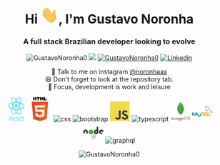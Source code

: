 <h1 align="center">Hi <img src="https://raw.githubusercontent.com/ABSphreak/ABSphreak/master/gifs/Hi.gif" width="40px" />, I'm Gustavo Noronha</h1>
<h3 align="center">A full stack Brazilian developer looking to evolve</h3>
<p align="center"> <img src="https://komarev.com/ghpvc/?username=GustavoNoronha0" alt="GustavoNoronha0" /> 
<a href="mailto:gustavonoronha0@hotmail.com?"><img src="https://img.shields.io/badge/EMAIL-%23DD0031.svg?&logo=gmail&logoColor=white&logoBackground=blue"/></a>
<a href="https://www.instagram.com/gustavonoronha0/"><img src="https://img.shields.io/badge/-gustavonoronha0-purple?style=flat-square&logo=instagram&logoColor=white&link=https://instagram.com/gustavonoronha0/" alt="GustavoNoronha0" /></a>
<a href="https://www.linkedin.com/in/gustavonoronha0/"><img  width="20" height="20" src="https://user-images.githubusercontent.com/77861206/108141093-dc1f0c80-70a1-11eb-9785-b0d766d22fff.png" alt="Linkedin" /></a>
</p>
<p align="center">
   💬 Talk to me on instagram <a href="https://www.instagram.com/noronhaax">@noronhaax</a> <br>
   😄 Don't forget to look at the repository tab. <br>
   🎯 Focus, development is work and leisure

</p>




<p align="center"><img src="https://raw.githubusercontent.com/devicons/devicon/master/icons/react/react-original-wordmark.svg" alt="react" width="45" height="55"/>
<img src="https://raw.githubusercontent.com/devicons/devicon/master/icons/html5/html5-original-wordmark.svg" alt="html5" width="53" height="55"/> 
<img src="https://user-images.githubusercontent.com/77861206/107677123-aed4f780-6c78-11eb-8699-630cc3b6f2ed.png" alt="css" width="40" height="53"/> 
<img src="https://user-images.githubusercontent.com/77861206/107676904-6a495c00-6c78-11eb-9caa-08ee2ad24f36.png" alt="bootstrap" width="45" height="45"/>
<img src="https://raw.githubusercontent.com/devicons/devicon/master/icons/javascript/javascript-original.svg" alt="javascript" width="45" height="45"/>
<img src="https://user-images.githubusercontent.com/77861206/107991759-07c4c880-6fb6-11eb-8b7b-059813c71370.png" alt="typescript" width="45" height="45"/>
<img src="https://raw.githubusercontent.com/devicons/devicon/master/icons/mongodb/mongodb-original-wordmark.svg" alt="mongodb" width="45" height="45"/> 
<img src="https://raw.githubusercontent.com/devicons/devicon/master/icons/mysql/mysql-original-wordmark.svg" alt="mysql" width="45" height="45"/>
<img src="https://raw.githubusercontent.com/devicons/devicon/master/icons/nodejs/nodejs-original-wordmark.svg" alt="nodejs" width="45" height="45"/>   
<img src="https://user-images.githubusercontent.com/77861206/107991615-c59b8700-6fb5-11eb-95d6-2cb1325bf164.png" alt="graphql" width="45" height="45"/> 
</p><p align="center">
<img src="https://github-readme-stats-five-lyart.vercel.app/api?username=GustavoNoronha0&show_icons=true" alt="GustavoNoronha0" /> </p>








